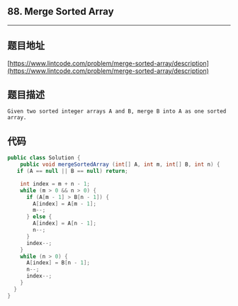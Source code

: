 ## 88. Merge Sorted Array

----
## 题目地址

[https://www.lintcode.com/problem/merge-sorted-array/description](https://www.lintcode.com/problem/merge-sorted-array/description)

## 题目描述

```text
Given two sorted integer arrays A and B, merge B into A as one sorted array.
```

## 代码

```java
public class Solution {
    public void mergeSortedArray (int[] A, int m, int[] B, int n) {
   if (A == null || B == null) return;

    int index = m + n - 1;
    while (m > 0 && n > 0) {
      if (A[m - 1] > B[n - 1]) {
        A[index] = A[m - 1];
        m--;
      } else {
        A[index] = A[n - 1];
        n--;
      }
      index--;
    }
    while (n > 0) {
      A[index] = B[n - 1];
      n--;
      index--;
    }
  }
}
```

